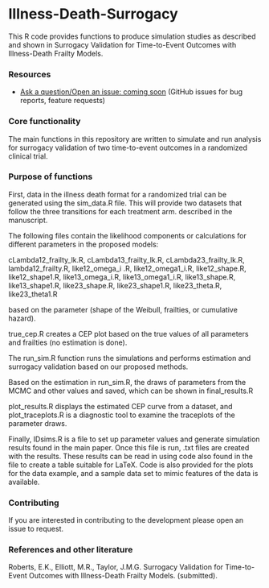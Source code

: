 # Illness-Death-Surrogacy

This R code provides functions to produce simulation studies as described and shown in Surrogacy Validation for Time-to-Event Outcomes with Illness-Death Frailty Models.

### Resources

* [Ask a question/Open an issue: coming soon](https://github.com/emilykroberts) (GitHub issues for bug reports, feature requests)

### Core functionality

The main functions in this repository are written to simulate and run analysis for surrogacy validation of two time-to-event outcomes in a randomized clinical trial.

### Purpose of functions

First, data in the illness death format for a randomized trial can be generated using the sim_data.R file. This will provide two datasets that follow the three transitions for each treatment arm. described in the manuscript.

The following files contain the likelihood components or calculations for different parameters in the proposed models:

cLambda12_frailty_lk.R, cLambda13_frailty_lk.R, cLambda23_frailty_lk.R,  lambda12_frailty.R, like12_omega_i .R, like12_omega1_i.R, like12_shape.R, like12_shape1.R, like13_omega_i.R, like13_omega1_i.R, like13_shape.R, like13_shape1.R, like23_shape.R, like23_shape1.R, like23_theta.R, like23_theta1.R

based on the parameter (shape of the Weibull, frailties, or cumulative hazard). 

true_cep.R creates a CEP plot based on the true values of all parameters and frailties (no estimation is done).

The run_sim.R function runs the simulations and performs estimation and surrogacy validation based on our proposed methods.

Based on the estimation in run_sim.R, the draws of parameters from the MCMC and other values and saved, which can be shown in final_results.R       
      
plot_results.R displays the estimated CEP curve from a dataset, and plot_traceplots.R  is a diagnostic tool to examine the traceplots of the parameter draws.

Finally, IDsims.R is a file to set up parameter values and generate simulation results found in the main paper. Once this file is run, .txt files are created with the results. These results can be read in using code also found in the file to create a table suitable for LaTeX. Code is also provided for the plots for the data example, and a sample data set to mimic features of the data is available.

### Contributing 

If you are interested in contributing to the development please open an issue to request.

### References and other literature

Roberts, E.K., Elliott, M.R., Taylor, J.M.G. Surrogacy Validation for Time-to-Event Outcomes with Illness-Death Frailty Models. (submitted).
